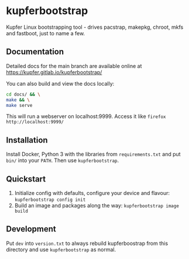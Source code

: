 # kupferbootstrap

Kupfer Linux bootstrapping tool - drives pacstrap, makepkg, chroot, mkfs and fastboot, just to name a few.


## Documentation

Detailed docs for the main branch are available online at https://kupfer.gitlab.io/kupferbootstrap/

You can also build and view the docs locally:
```sh
cd docs/ && \
make && \
make serve
```

This will run a webserver on localhost:9999. Access it like `firefox http://localhost:9999/`


## Installation
Install Docker, Python 3 with the libraries from `requirements.txt` and put `bin/` into your `PATH`.
Then use `kupferbootstrap`.


## Quickstart
1. Initialize config with defaults, configure your device and flavour: `kupferbootstrap config init`
1. Build an image and packages along the way: `kupferbootstrap image build`


## Development
Put `dev` into `version.txt` to always rebuild kupferboostrap from this directory and use `kupferbootstrap` as normal.
